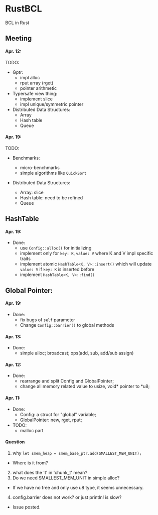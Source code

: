 # RustBCL
BCL in Rust

## Meeting
#### Apr. 12:
TODO:
- Gptr:
  - impl alloc
  - rput array (rget)
  - pointer arithmetic
- Typersafe view thing:
  - implement slice
  - impl unique/symmetric pointer
- Distributed Data Structures:
  - Array
  - Hash table
  - Queue

#### Apr. 19:
TODO:
- Benchmarks:
  - micro-benchmarks
  - simple algorithms like `QuickSort`
  
- Distributed Data Structures:
  - Array: slice
  - Hash table: need to be refined
  - Queue
  
## HashTable
#### Apr. 19:
- Done:
  - use `Config::alloc()` for initializing
  - implement only for `key: K`, `value: V` where K and V impl specific traits 
  - implement atomic `HashTable<K, V>::insert()` which will update `value: V` if `key: K` is inserted before
  - implement `HashTable<K, V>::find()`

## Global Pointer:
#### Apr. 19:
- Done:
  - fix bugs of `self` parameter
  - Change `Config::barrier()` to global methods
  
#### Apr. 13:
- Done:
  - simple alloc; broadcast; ops(add, sub, add/sub assign)
#### Apr. 12:
- Done:
  - rearrange and split Config and GlobalPointer;
  - change all memory related value to usize, void\* pointer to \*u8;

#### Apr. 11:
- Done:
  - Config: a struct for "global" variable;
  - GlobalPointer: new, rget, rput;
- TODO:
  - malloc part
  
#### Question
1. why `let smem_heap = smem_base_ptr.add(SMALLEST_MEM_UNIT);`
- Where is it from? 
2. what does the 't' in 'chunk_t' mean?
3. Do we need SMALLEST_MEM_UNIT in simple alloc?
- If we have no free and only use u8 type, it seems unnecessary.

4. config.barrier does not work? or just println! is slow?
- Issue posted.
